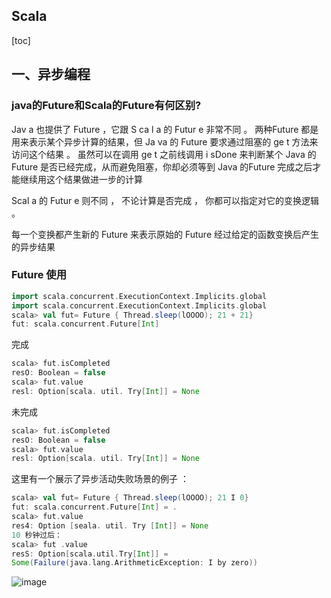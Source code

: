 ## Scala

[toc]

## 一、异步编程

###  java的Future和Scala的Future有何区别?

Jav a 也提供了 Future ，它跟 S ca l a 的 Futur e 非常不同 。 两种Future 都是用来表示某个异步计算的结果，但 Ja va 的 Future 要求通过阻塞的 ge t 方法来访问这个结果 。 虽然可以在调用 ge t 之前线调用 i sDone 来判断某个 Java 的 Future 是否已经完成，从而避免阻塞，你却必须等到 Java 的Future 完成之后才能继续用这个结果做进一步的计算

Scal a 的 Futur e 则不同 ， 不论计算是否完成 ， 你都可以指定对它的变换逻辑 。

每一个变换都产生新的 Future 来表示原始的 Future 经过给定的函数变换后产生的异步结果 



###  Future 使用

```scala
import scala.concurrent.ExecutionContext.Implicits.global
import scala.concurrent.ExecutionContext.Implicits.global
scala> val fut= Future { Thread.sleep(lOOOO); 21 + 21}
fut: scala.concurrent.Future[Int]
```

完成

```scala
scala> fut.isCompleted
resO: Boolean = false
scala> fut.value
resl: Option[scala. util. Try[Int]] = None
```

未完成

```scala
scala> fut.isCompleted
resO: Boolean = false
scala> fut.value
resl: Option[scala. util. Try[Int]] = None
```



这里有一个展示了异步活动失败场景的例子 ：

```scala
scala> val fut= Future { Thread.sleep(lOOOO); 21 I 0}
fut: scala.concurrent.Future[Int] = .
scala> fut.value
res4: Option [seala. util. Try [Int]] = None
10 秒钟过后：
scala> fut .value
resS: Option[scala.util.Try[Int]] =
Some(Failure(java.lang.ArithmeticException: I by zero))
```

![image](https://static.lovedata.net/20-07-30-521674357264a6f13627ae3af9069150.png-wm)
